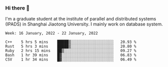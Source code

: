 ### Hi there 👋

I'm a graduate student at the institute of parallel and distributed systems (IPADS) in Shanghai Jiaotong University. I mainly work on database system.

<!--START_SECTION:waka-->
```text
Week: 16 January, 2022 - 22 January, 2022

C++    5 hrs 5 mins    █████▒░░░░░░░░░░░░░░░░░░░   20.93 % 
Rust   5 hrs 3 mins    █████▒░░░░░░░░░░░░░░░░░░░   20.80 % 
Ruby   2 hrs 15 mins   ██▒░░░░░░░░░░░░░░░░░░░░░░   09.27 % 
Bash   1 hr 39 mins    █▓░░░░░░░░░░░░░░░░░░░░░░░   06.83 % 
CSV    1 hr 34 mins    █▓░░░░░░░░░░░░░░░░░░░░░░░   06.49 % 
```
<!--END_SECTION:waka-->

<!--
**yqmmm/yqmmm** is a ✨ _special_ ✨ repository because its `README.md` (this file) appears on your GitHub profile.

Here are some ideas to get you started:

- 🔭 I’m currently working on ...
- 🌱 I’m currently learning ...
- 👯 I’m looking to collaborate on ...
- 🤔 I’m looking for help with ...
- 💬 Ask me about ...
- 📫 How to reach me: ...
- 😄 Pronouns: ...
- ⚡ Fun fact: ...
-->
